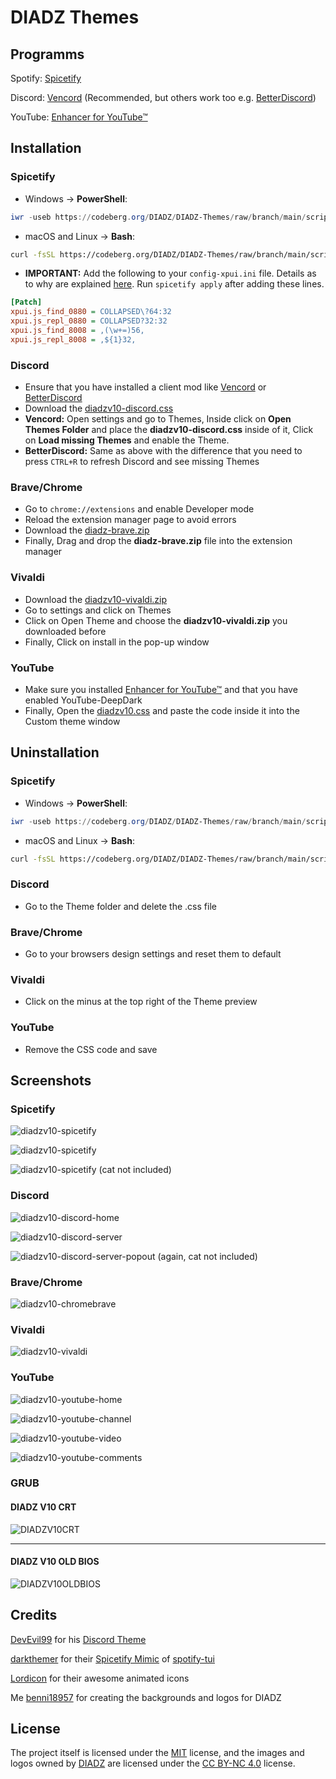 # DIADZ Themes

## Programms

Spotify: [Spicetify](https://spicetify.app/)

Discord: [Vencord](https://vencord.dev/) (Recommended, but others work too e.g. [BetterDiscord](https://betterdiscord.app/))

YouTube: [Enhancer for YouTube™](https://www.mrfdev.com/enhancer-for-youtube)

## Installation

### Spicetify

- Windows -> **PowerShell**:

```powershell
iwr -useb https://codeberg.org/DIADZ/DIADZ-Themes/raw/branch/main/scripts/spicetify/install.ps1 | iex
```

- macOS and Linux -> **Bash**:

```bash
curl -fsSL https://codeberg.org/DIADZ/DIADZ-Themes/raw/branch/main/scripts/spicetify/install.sh | sh
```

* **IMPORTANT:** Add the following to your `config-xpui.ini` file. Details as to why are explained [here](https://github.com/JulienMaille/spicetify-dynamic-theme#important). Run `spicetify apply` after adding these lines.

```ini
[Patch]
xpui.js_find_0880 = COLLAPSED\?64:32
xpui.js_repl_0880 = COLLAPSED?32:32
xpui.js_find_8008 = ,(\w+=)56,
xpui.js_repl_8008 = ,${1}32,
```

### Discord

- Ensure that you have installed a client mod like [Vencord](https://vencord.dev) or [BetterDiscord](https://betterdiscord.app)
- Download the [diadzv10-discord.css](https://codeberg.org/DIADZ/DIADZ-Themes/raw/branch/main/themes/discord/diadzv10-discord.css)
- **Vencord:** Open settings and go to Themes, Inside click on **Open Themes Folder** and place the **diadzv10-discord.css** inside of it, Click on **Load missing Themes** and enable the Theme.
- **BetterDiscord:** Same as above with the difference that you need to press ```CTRL+R``` to refresh Discord and see missing Themes

### Brave/Chrome

- Go to ```chrome://extensions``` and enable Developer mode
- Reload the extension manager page to avoid errors
- Download the [diadz-brave.zip](https://codeberg.org/DIADZ/DIADZ-Themes/raw/branch/main/themes/brave-chrome/diadzv10-brave.zip)
- Finally, Drag and drop the **diadz-brave.zip** file into the extension manager

### Vivaldi

- Download the [diadzv10-vivaldi.zip](https://codeberg.org/DIADZ/DIADZ-Themes/raw/branch/main/themes/vivaldi/diadzv10-vivaldi.zip)
- Go to settings and click on Themes
- Click on Open Theme and choose the **diadzv10-vivaldi.zip** you downloaded before
- Finally, Click on install in the pop-up window

### YouTube

- Make sure you installed [Enhancer for YouTube™](https://www.mrfdev.com/enhancer-for-youtube) and that you have enabled YouTube-DeepDark
- Finally, Open the [diadzv10.css](https://codeberg.org/DIADZ/DIADZ-Themes/raw/branch/main/themes/youtube/diadzv10.css) and paste the code inside it into the Custom theme window

## Uninstallation

### Spicetify

- Windows -> **PowerShell**:

```powershell
iwr -useb https://codeberg.org/DIADZ/DIADZ-Themes/raw/branch/main/scripts/spicetify/uninstall.ps1 | iex
```

- macOS and Linux -> **Bash**:

```bash
curl -fsSL https://codeberg.org/DIADZ/DIADZ-Themes/raw/branch/main/scripts/spicetify/uninstall.sh | sh
```

### Discord

- Go to the Theme folder and delete the .css file

### Brave/Chrome

- Go to your browsers design settings and reset them to default

### Vivaldi

- Click on the minus at the top right of the Theme preview

### YouTube

- Remove the CSS code and save

## Screenshots

### Spicetify

![diadzv10-spicetify](screenshots/diadzv10-spicetify.webp)

![diadzv10-spicetify](screenshots/diadzv10-spicetify2.webp)

![diadzv10-spicetify](screenshots/diadzv10-spicetify3.webp)
(cat not included)

### Discord

![diadzv10-discord-home](screenshots/diadzv10-discord-home.webp)

![diadzv10-discord-server](screenshots/diadzv10-discord-server.webp)

![diadzv10-discord-server-popout](screenshots/diadzv10-discord-server-popout.webp)
(again, cat not included)

### Brave/Chrome

![diadzv10-chromebrave](screenshots/diadzv10-chromebrave.webp)

### Vivaldi

![diadzv10-vivaldi](screenshots/diadzv10-vivaldi.webp)

### YouTube

![diadzv10-youtube-home](screenshots/diadzv10-youtube-home.webp)

![diadzv10-youtube-channel](screenshots/diadzv10-youtube-channel.webp)

![diadzv10-youtube-video](screenshots/diadzv10-youtube-video.webp)

![diadzv10-youtube-comments](screenshots/diadzv10-youtube-comments.webp)

### GRUB

#### DIADZ V10 CRT

![DIADZV10CRT](screenshots/DIADZV10CRT.webp)

---

#### DIADZ V10 OLD BIOS

![DIADZV10OLDBIOS](screenshots/DIADZV10OLDBIOS.webp)

## Credits

[DevEvil99](https://github.com/DevEvil99) for his [Discord Theme](https://github.com/DevEvil99/Azurite-Discord-Theme)

[darkthemer](https://github.com/darkthemer/) for their [Spicetify Mimic](https://github.com/spicetify/spicetify-themes/tree/master/text) of [spotify-tui](https://github.com/Rigellute/spotify-tui)

[Lordicon](https://lordicon.com) for their awesome animated icons

Me [benni18957](https://benni18957.de) for creating the backgrounds and logos for DIADZ

## License

The project itself is licensed under the [MIT](LICENSE) license, and the images and logos owned by [DIADZ](https://diadz.de) are licensed under the [CC BY-NC 4.0](https://creativecommons.org/licenses/by-nc/4.0/) license.
